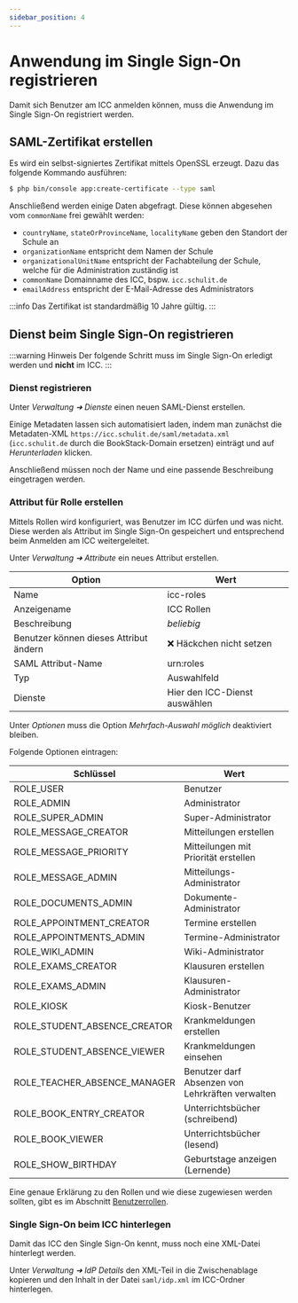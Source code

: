 ```yaml
---
sidebar_position: 4
---
```


# Anwendung im Single Sign-On registrieren

Damit sich Benutzer am ICC anmelden können, muss die Anwendung im Single Sign-On registriert werden. 

## SAML-Zertifikat erstellen

Es wird ein selbst-signiertes Zertifikat mittels OpenSSL erzeugt. Dazu das folgende Kommando ausführen:

```bash
$ php bin/console app:create-certificate --type saml
```

Anschließend werden einige Daten abgefragt. Diese können abgesehen vom `commonName` frei gewählt werden:

* `countryName`, `stateOrProvinceName`, `localityName` geben den Standort der Schule an
* `organizationName` entspricht dem Namen der Schule
* `organizationalUnitName` entspricht der Fachabteilung der Schule, welche für die Administration zuständig ist
* `commonName` Domainname des ICC, bspw. `icc.schulit.de`
* `emailAddress` entspricht der E-Mail-Adresse des Administrators

:::info
Das Zertifikat ist standardmäßig 10 Jahre gültig.
:::

## Dienst beim Single Sign-On registrieren

:::warning Hinweis
Der folgende Schritt muss im Single Sign-On erledigt werden und **nicht** im ICC.
:::

### Dienst registrieren

Unter *Verwaltung ➜ Dienste* einen neuen SAML-Dienst erstellen.

Einige Metadaten lassen sich automatisiert laden, indem man zunächst die Metadaten-XML `https://icc.schulit.de/saml/metadata.xml`
(`icc.schulit.de` durch die BookStack-Domain ersetzen) einträgt und auf *Herunterladen* klicken.

Anschließend müssen noch der Name und eine passende Beschreibung eingetragen werden.

### Attribut für Rolle erstellen

Mittels Rollen wird konfiguriert, was Benutzer im ICC dürfen und was nicht. Diese werden als Attribut im Single Sign-On
gespeichert und entsprechend beim Anmelden am ICC weitergeleitet.

Unter *Verwaltung ➜ Attribute* ein neues Attribut erstellen.

| Option                                 | Wert                          |
|----------------------------------------|-------------------------------|
| Name                                   | icc-roles                     |
| Anzeigename                            | ICC Rollen                    |
| Beschreibung                           | *beliebig*                    |
| Benutzer können dieses Attribut ändern | ❌ Häckchen nicht setzen       |
| SAML Attribut-Name                     | urn:roles                     |
| Typ                                    | Auswahlfeld                   |
| Dienste                                | Hier den ICC-Dienst auswählen |

Unter *Optionen* muss die Option *Mehrfach-Auswahl möglich* deaktiviert bleiben.

Folgende Optionen eintragen:

| Schlüssel                    | Wert                                             |
|------------------------------|--------------------------------------------------|
| ROLE_USER                    | Benutzer                                         |
| ROLE_ADMIN                   | Administrator                                    |
| ROLE_SUPER_ADMIN             | Super-Administrator                              |
| ROLE_MESSAGE_CREATOR         | Mitteilungen erstellen                           |
| ROLE_MESSAGE_PRIORITY        | Mitteilungen mit Priorität erstellen             |
| ROLE_MESSAGE_ADMIN           | Mitteilungs-Administrator                        |
| ROLE_DOCUMENTS_ADMIN         | Dokumente-Administrator                          |
| ROLE_APPOINTMENT_CREATOR     | Termine erstellen                                |
| ROLE_APPOINTMENTS_ADMIN      | Termine-Administrator                            |
| ROLE_WIKI_ADMIN              | Wiki-Administrator                               |
| ROLE_EXAMS_CREATOR           | Klausuren erstellen                              |
| ROLE_EXAMS_ADMIN             | Klausuren-Administrator                          |
| ROLE_KIOSK                   | Kiosk-Benutzer                                   |
| ROLE_STUDENT_ABSENCE_CREATOR | Krankmeldungen erstellen                         |
| ROLE_STUDENT_ABSENCE_VIEWER  | Krankmeldungen einsehen                          |
| ROLE_TEACHER_ABSENCE_MANAGER | Benutzer darf Absenzen von Lehrkräften verwalten |
| ROLE_BOOK_ENTRY_CREATOR      | Unterrichtsbücher (schreibend)                   |
| ROLE_BOOK_VIEWER             | Unterrichtsbücher (lesend)                       |
| ROLE_SHOW_BIRTHDAY           | Geburtstage anzeigen (Lernende)                  |


Eine genaue Erklärung zu den Rollen und wie diese zugewiesen werden sollten, gibt es im Abschnitt [Benutzerrollen](../roles).

### Single Sign-On beim ICC hinterlegen

Damit das ICC den Single Sign-On kennt, muss noch eine XML-Datei hinterlegt werden.

Unter *Verwaltung ➜ IdP Details* den XML-Teil in die Zwischenablage kopieren und den Inhalt in der Datei `saml/idp.xml`
im ICC-Ordner hinterlegen.